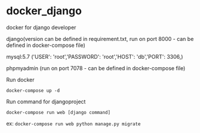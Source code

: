 # docker_django
docker for django developer


django(version can be defined in requirement.txt, run on port 8000 - can be defined in docker-compose file)


mysql:5.7 ('USER': 'root','PASSWORD': 'root','HOST': 'db','PORT': 3306,)


phpmyadmin (run on port 7078 - can be defined in docker-compose file)

Run docker

`docker-compose up -d`

Run command for djangoproject

`docker-compose run web [django command]`

ex:
`docker-compose run web python manage.py migrate`
